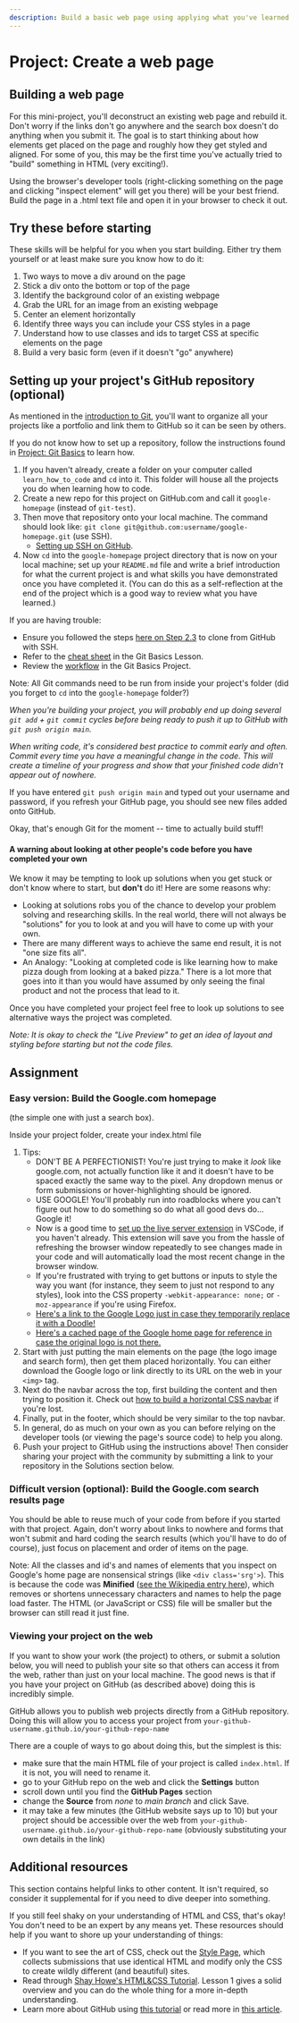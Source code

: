 ```yaml
---
description: Build a basic web page using applying what you've learned about HTML and CSS.
---
```


# Project: Create a web page

## Building a web page

For this mini-project, you'll deconstruct an existing web page and rebuild it. Don't worry if the links don't go anywhere and the search box doesn't do anything when you submit it. The goal is to start thinking about how elements get placed on the page and roughly how they get styled and aligned. For some of you, this may be the first time you've actually tried to "build" something in HTML \(very exciting!\).

Using the browser's developer tools \(right-clicking something on the page and clicking "inspect element" will get you there\) will be your best friend. Build the page in a .html text file and open it in your browser to check it out.

## Try these before starting

These skills will be helpful for you when you start building. Either try them yourself or at least make sure you know how to do it:

1. Two ways to move a div around on the page
2. Stick a div onto the bottom or top of the page
3. Identify the background color of an existing webpage
4. Grab the URL for an image from an existing webpage
5. Center an element horizontally
6. Identify three ways you can include your CSS styles in a page
7. Understand how to use classes and ids to target CSS at specific elements on the page
8. Build a very basic form \(even if it doesn't "go" anywhere\)

## Setting up your project's GitHub repository \(optional\)

As mentioned in the [introduction to Git](https://www.learnhowtocodebook.com/foundations/git/overview), you'll want to organize all your projects like a portfolio and link them to GitHub so it can be seen by others.

If you do not know how to set up a repository, follow the instructions found in [Project: Git Basics](https://www.learnhowtocodebook.com/foundations/git/project-practicing-git) to learn how.

1. If you haven't already, create a folder on your computer called `learn_how_to_code` and `cd` into it. This folder will house all the projects you do when learning how to code.
2. Create a new repo for this project on GitHub.com and call it `google-homepage` \(instead of `git-test`\).
3. Then move that repository onto your local machine. The command should look like: `git clone git@github.com:username/google-homepage.git` \(use SSH\).
   * [Setting up SSH on GitHub](https://www.learnhowtocodebook.com/foundations/requirements/setting-up-git#step-2-configure-git-and-github).
4. Now `cd` into the `google-homepage` project directory that is now on your local machine; set up your `README.md` file and write a brief introduction for what the current project is and what skills you have demonstrated once you have completed it. \(You can do this as a self-reflection at the end of the project which is a good way to review what you have learned.\)

If you are having trouble:

* Ensure you followed the steps [here on Step 2.3](https://www.learnhowtocodebook.com/foundations/requirements/setting-up-git#step-2-configure-git-and-github) to clone from GitHub with SSH.
* Refer to the [cheat sheet](https://www.learnhowtocodebook.com/foundations/git/git-basics) in the Git Basics Lesson.
* Review the [workflow](https://www.learnhowtocodebook.com/foundations/git/project-practicing-git) in the Git Basics Project.

Note: All Git commands need to be run from inside your project's folder \(did you forget to `cd` into the `google-homepage` folder?\)

_When you're building your project, you will probably end up doing several `git add` + `git commit` cycles before being ready to push it up to GitHub with `git push origin main`._

_When writing code, it's considered best practice to commit early and often. Commit every time you have a meaningful change in the code. This will create a timeline of your progress and show that your finished code didn't appear out of nowhere._

If you have entered `git push origin main` and typed out your username and password, if you refresh your GitHub page, you should see new files added onto GitHub.

Okay, that's enough Git for the moment -- time to actually build stuff!

#### A warning about looking at other people's code before you have completed your own

We know it may be tempting to look up solutions when you get stuck or don't know where to start, but **don't** do it! Here are some reasons why:

* Looking at solutions robs you of the chance to develop your problem solving and researching skills. In the real world, there will not always be "solutions" for you to look at and you will have to come up with your own.
* There are many different ways to achieve the same end result, it is not "one size fits all".
* An Analogy: "Looking at completed code is like learning how to make pizza dough from looking at a baked pizza."  There is a lot more that goes into it than you would have assumed by only seeing the final product and not the process that lead to it.

Once you have completed your project feel free to look up solutions to see alternative ways the project was completed.

_Note: It is okay to check the "Live Preview" to get an idea of layout and styling before starting but not the code files._

## Assignment

### **Easy version: Build the Google.com homepage**

\(the simple one with just a search box\).

Inside your project folder, create your index.html file

1. Tips:
   * DON'T BE A PERFECTIONIST! You're just trying to make it _look_ like google.com, not actually function like it and it doesn't have to be spaced exactly the same way to the pixel. Any dropdown menus or form submissions or hover-highlighting should be ignored.
   * USE GOOGLE! You'll probably run into roadblocks where you can't figure out how to do something so do what all good devs do... Google it!
   * Now is a good time to [set up the live server extension](https://youtu.be/mGORIVStWWc) in VSCode, if you haven't already. This extension will save you from the hassle of refreshing the browser window repeatedly to see changes made in your code and will automatically load the most recent change in the browser window.
   * If you're frustrated with trying to get buttons or inputs to style the way you want \(for instance, they seem to just not respond to any styles\), look into the CSS property `-webkit-appearance: none;` or `-moz-appearance` if you're using Firefox.
   * [Here's a link to the Google Logo just in case they temporarily replace it with a Doodle!](https://www.google.com/images/branding/googlelogo/1x/googlelogo_color_272x92dp.png)
   * [Here's a cached page of the Google home page for reference in case the original logo is not there.](https://web.archive.org/web/20191130234759/https://www.google.com/)
2. Start with just putting the main elements on the page \(the logo image and search form\), then get them placed horizontally. You can either download the Google logo or link directly to its URL on the web in your `<img>` tag.
3. Next do the navbar across the top, first building the content and then trying to position it. Check out [how to build a horizontal CSS navbar](http://www.w3schools.com/css/css_navbar.asp) if you're lost.
4. Finally, put in the footer, which should be very similar to the top navbar.
5. In general, do as much on your own as you can before relying on the developer tools \(or viewing the page's source code\) to help you along.
6. Push your project to GitHub using the instructions above! Then consider sharing your project with the community by submitting a link to your repository in the Solutions section below.

### **Difficult version \(optional\): Build the Google.com search results page**

You should be able to reuse much of your code from before if you started with that project. Again, don't worry about links to nowhere and forms that won't submit and hard coding the search results \(which you'll have to do of course\), just focus on placement and order of items on the page.

Note: All the classes and id's and names of elements that you inspect on Google's home page are nonsensical strings \(like `<div class='srg'>`\). This is because the code was **Minified** \([see the Wikipedia entry here](https://en.wikipedia.org/wiki/Minification_%28programming%29)\), which removes or shortens unnecessary characters and names to help the page load faster. The HTML \(or JavaScript or CSS\) file will be smaller but the browser can still read it just fine.

### Viewing your project on the web

If you want to show your work \(the project\) to others, or submit a solution below, you will need to publish your site so that others can access it from the web, rather than just on your local machine. The good news is that if you have your project on GitHub \(as described above\) doing this is incredibly simple.

GitHub allows you to publish web projects directly from a GitHub repository. Doing this will allow you to access your project from `your-github-username.github.io/your-github-repo-name`

There are a couple of ways to go about doing this, but the simplest is this:

* make sure that the main HTML file of your project is called `index.html`. If it is not, you will need to rename it.
* go to your GitHub repo on the web and click the **Settings** button
* scroll down until you find the **GitHub Pages** section
* change the **Source** from _none_ to _main branch_ and click Save.
* it may take a few minutes \(the GitHub website says up to 10\) but your project should be accessible over the web from `your-github-username.github.io/your-github-repo-name` \(obviously substituting your own details in the link\)

## Additional resources

This section contains helpful links to other content. It isn't required, so consider it supplemental for if you need to dive deeper into something.

If you still feel shaky on your understanding of HTML and CSS, that's okay! You don't need to be an expert by any means yet. These resources should help if you want to shore up your understanding of things:

* If you want to see the art of CSS, check out the [Style Page](https://stylestage.dev/), which collects submissions that use identical HTML and modify only the CSS to create wildly different \(and beautiful\) sites.
* Read through [Shay Howe's HTML&CSS Tutorial](http://learn.shayhowe.com/html-css/terminology-syntax-intro). Lesson 1 gives a solid overview and you can do the whole thing for a more in-depth understanding.
* Learn more about GitHub using [this tutorial](https://try.github.io) or read more in [this article](http://readwrite.com/2013/09/30/understanding-github-a-journey-for-beginners-part-1).

